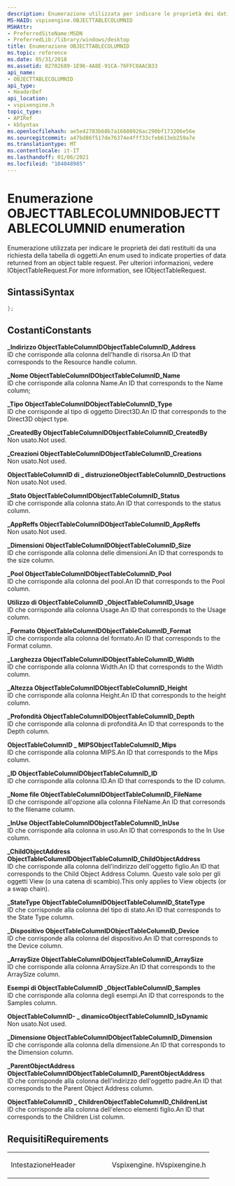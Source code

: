 ```yaml
---
description: Enumerazione utilizzata per indicare le proprietà dei dati restituiti da una richiesta della tabella di oggetti. Per ulteriori informazioni, vedere IObjectTableRequest.
MS-HAID: vspixengine.OBJECTTABLECOLUMNID
MSHAttr:
- PreferredSiteName:MSDN
- PreferredLib:/library/windows/desktop
title: Enumerazione OBJECTTABLECOLUMNID
ms.topic: reference
ms.date: 05/31/2018
ms.assetid: 02702689-1E96-4A8E-91CA-76FFC0AACB33
api_name:
- OBJECTTABLECOLUMNID
api_type:
- HeaderDef
api_location:
- vspixengine.h
topic_type:
- APIRef
- kbSyntax
ms.openlocfilehash: ae5e42783b68b7a16608926ac290bf173206e56e
ms.sourcegitcommit: a47bd86f517de76374e4fff33cfeb613eb259a7e
ms.translationtype: MT
ms.contentlocale: it-IT
ms.lasthandoff: 01/06/2021
ms.locfileid: "104048985"
---
```

# <a name="span-idvspixengineobjecttablecolumnidspanobjecttablecolumnid-enumeration"></a><span data-ttu-id="cd0fb-104"><span id="vspixengine.objecttablecolumnid"></span>Enumerazione OBJECTTABLECOLUMNID</span><span class="sxs-lookup"><span data-stu-id="cd0fb-104"><span id="vspixengine.objecttablecolumnid"></span>OBJECTTABLECOLUMNID enumeration</span></span>

<span data-ttu-id="cd0fb-105">Enumerazione utilizzata per indicare le proprietà dei dati restituiti da una richiesta della tabella di oggetti.</span><span class="sxs-lookup"><span data-stu-id="cd0fb-105">An enum used to indicate properties of data returned from an object table request.</span></span> <span data-ttu-id="cd0fb-106">Per ulteriori informazioni, vedere IObjectTableRequest.</span><span class="sxs-lookup"><span data-stu-id="cd0fb-106">For more information, see IObjectTableRequest.</span></span>

## <a name="syntax"></a><span data-ttu-id="cd0fb-107">Sintassi</span><span class="sxs-lookup"><span data-stu-id="cd0fb-107">Syntax</span></span>


```C++
};
```

## <a name="constants"></a><span data-ttu-id="cd0fb-108">Costanti</span><span class="sxs-lookup"><span data-stu-id="cd0fb-108">Constants</span></span>

<span data-ttu-id="cd0fb-109"><span id="ObjectTableColumnID_Address"></span><span id="objecttablecolumnid_address"></span><span id="OBJECTTABLECOLUMNID_ADDRESS"></span>**\_Indirizzo ObjectTableColumnID**</span><span class="sxs-lookup"><span data-stu-id="cd0fb-109"><span id="ObjectTableColumnID_Address"></span><span id="objecttablecolumnid_address"></span><span id="OBJECTTABLECOLUMNID_ADDRESS"></span>**ObjectTableColumnID\_Address**</span></span>  
<span data-ttu-id="cd0fb-110">ID che corrisponde alla colonna dell'handle di risorsa.</span><span class="sxs-lookup"><span data-stu-id="cd0fb-110">An ID that corresponds to the Resource handle column.</span></span>

<span data-ttu-id="cd0fb-111"><span id="ObjectTableColumnID_Name"></span><span id="objecttablecolumnid_name"></span><span id="OBJECTTABLECOLUMNID_NAME"></span>**\_Nome ObjectTableColumnID**</span><span class="sxs-lookup"><span data-stu-id="cd0fb-111"><span id="ObjectTableColumnID_Name"></span><span id="objecttablecolumnid_name"></span><span id="OBJECTTABLECOLUMNID_NAME"></span>**ObjectTableColumnID\_Name**</span></span>  
<span data-ttu-id="cd0fb-112">ID che corrisponde alla colonna Name.</span><span class="sxs-lookup"><span data-stu-id="cd0fb-112">An ID that corresponds to the Name column;</span></span>

<span data-ttu-id="cd0fb-113"><span id="ObjectTableColumnID_Type"></span><span id="objecttablecolumnid_type"></span><span id="OBJECTTABLECOLUMNID_TYPE"></span>**\_Tipo ObjectTableColumnID**</span><span class="sxs-lookup"><span data-stu-id="cd0fb-113"><span id="ObjectTableColumnID_Type"></span><span id="objecttablecolumnid_type"></span><span id="OBJECTTABLECOLUMNID_TYPE"></span>**ObjectTableColumnID\_Type**</span></span>  
<span data-ttu-id="cd0fb-114">ID che corrisponde al tipo di oggetto Direct3D.</span><span class="sxs-lookup"><span data-stu-id="cd0fb-114">An ID that corresponds to the Direct3D object type.</span></span>

<span data-ttu-id="cd0fb-115"><span id="ObjectTableColumnID_CreatedBy"></span><span id="objecttablecolumnid_createdby"></span><span id="OBJECTTABLECOLUMNID_CREATEDBY"></span>**\_CreatedBy ObjectTableColumnID**</span><span class="sxs-lookup"><span data-stu-id="cd0fb-115"><span id="ObjectTableColumnID_CreatedBy"></span><span id="objecttablecolumnid_createdby"></span><span id="OBJECTTABLECOLUMNID_CREATEDBY"></span>**ObjectTableColumnID\_CreatedBy**</span></span>  
<span data-ttu-id="cd0fb-116">Non usato.</span><span class="sxs-lookup"><span data-stu-id="cd0fb-116">Not used.</span></span>

<span data-ttu-id="cd0fb-117"><span id="ObjectTableColumnID_Creations"></span><span id="objecttablecolumnid_creations"></span><span id="OBJECTTABLECOLUMNID_CREATIONS"></span>**\_Creazioni ObjectTableColumnID**</span><span class="sxs-lookup"><span data-stu-id="cd0fb-117"><span id="ObjectTableColumnID_Creations"></span><span id="objecttablecolumnid_creations"></span><span id="OBJECTTABLECOLUMNID_CREATIONS"></span>**ObjectTableColumnID\_Creations**</span></span>  
<span data-ttu-id="cd0fb-118">Non usato.</span><span class="sxs-lookup"><span data-stu-id="cd0fb-118">Not used.</span></span>

<span data-ttu-id="cd0fb-119"><span id="ObjectTableColumnID_Destructions"></span><span id="objecttablecolumnid_destructions"></span><span id="OBJECTTABLECOLUMNID_DESTRUCTIONS"></span>**ObjectTableColumnID di \_ distruzione**</span><span class="sxs-lookup"><span data-stu-id="cd0fb-119"><span id="ObjectTableColumnID_Destructions"></span><span id="objecttablecolumnid_destructions"></span><span id="OBJECTTABLECOLUMNID_DESTRUCTIONS"></span>**ObjectTableColumnID\_Destructions**</span></span>  
<span data-ttu-id="cd0fb-120">Non usato.</span><span class="sxs-lookup"><span data-stu-id="cd0fb-120">Not used.</span></span>

<span data-ttu-id="cd0fb-121"><span id="ObjectTableColumnID_Status"></span><span id="objecttablecolumnid_status"></span><span id="OBJECTTABLECOLUMNID_STATUS"></span>**\_Stato ObjectTableColumnID**</span><span class="sxs-lookup"><span data-stu-id="cd0fb-121"><span id="ObjectTableColumnID_Status"></span><span id="objecttablecolumnid_status"></span><span id="OBJECTTABLECOLUMNID_STATUS"></span>**ObjectTableColumnID\_Status**</span></span>  
<span data-ttu-id="cd0fb-122">ID che corrisponde alla colonna stato.</span><span class="sxs-lookup"><span data-stu-id="cd0fb-122">An ID that corresponds to the status column.</span></span>

<span data-ttu-id="cd0fb-123"><span id="ObjectTableColumnID_AppReffs"></span><span id="objecttablecolumnid_appreffs"></span><span id="OBJECTTABLECOLUMNID_APPREFFS"></span>**\_AppReffs ObjectTableColumnID**</span><span class="sxs-lookup"><span data-stu-id="cd0fb-123"><span id="ObjectTableColumnID_AppReffs"></span><span id="objecttablecolumnid_appreffs"></span><span id="OBJECTTABLECOLUMNID_APPREFFS"></span>**ObjectTableColumnID\_AppReffs**</span></span>  
<span data-ttu-id="cd0fb-124">Non usato.</span><span class="sxs-lookup"><span data-stu-id="cd0fb-124">Not used.</span></span>

<span data-ttu-id="cd0fb-125"><span id="ObjectTableColumnID_Size"></span><span id="objecttablecolumnid_size"></span><span id="OBJECTTABLECOLUMNID_SIZE"></span>**\_Dimensioni ObjectTableColumnID**</span><span class="sxs-lookup"><span data-stu-id="cd0fb-125"><span id="ObjectTableColumnID_Size"></span><span id="objecttablecolumnid_size"></span><span id="OBJECTTABLECOLUMNID_SIZE"></span>**ObjectTableColumnID\_Size**</span></span>  
<span data-ttu-id="cd0fb-126">ID che corrisponde alla colonna delle dimensioni.</span><span class="sxs-lookup"><span data-stu-id="cd0fb-126">An ID that corresponds to the size column.</span></span>

<span data-ttu-id="cd0fb-127"><span id="ObjectTableColumnID_Pool"></span><span id="objecttablecolumnid_pool"></span><span id="OBJECTTABLECOLUMNID_POOL"></span>**\_Pool ObjectTableColumnID**</span><span class="sxs-lookup"><span data-stu-id="cd0fb-127"><span id="ObjectTableColumnID_Pool"></span><span id="objecttablecolumnid_pool"></span><span id="OBJECTTABLECOLUMNID_POOL"></span>**ObjectTableColumnID\_Pool**</span></span>  
<span data-ttu-id="cd0fb-128">ID che corrisponde alla colonna del pool.</span><span class="sxs-lookup"><span data-stu-id="cd0fb-128">An ID that corresponds to the Pool column.</span></span>

<span data-ttu-id="cd0fb-129"><span id="ObjectTableColumnID_Usage"></span><span id="objecttablecolumnid_usage"></span><span id="OBJECTTABLECOLUMNID_USAGE"></span>**Utilizzo di ObjectTableColumnID \_**</span><span class="sxs-lookup"><span data-stu-id="cd0fb-129"><span id="ObjectTableColumnID_Usage"></span><span id="objecttablecolumnid_usage"></span><span id="OBJECTTABLECOLUMNID_USAGE"></span>**ObjectTableColumnID\_Usage**</span></span>  
<span data-ttu-id="cd0fb-130">ID che corrisponde alla colonna Usage.</span><span class="sxs-lookup"><span data-stu-id="cd0fb-130">An ID that corresponds to the Usage column.</span></span>

<span data-ttu-id="cd0fb-131"><span id="ObjectTableColumnID_Format"></span><span id="objecttablecolumnid_format"></span><span id="OBJECTTABLECOLUMNID_FORMAT"></span>**\_Formato ObjectTableColumnID**</span><span class="sxs-lookup"><span data-stu-id="cd0fb-131"><span id="ObjectTableColumnID_Format"></span><span id="objecttablecolumnid_format"></span><span id="OBJECTTABLECOLUMNID_FORMAT"></span>**ObjectTableColumnID\_Format**</span></span>  
<span data-ttu-id="cd0fb-132">ID che corrisponde alla colonna del formato.</span><span class="sxs-lookup"><span data-stu-id="cd0fb-132">An ID that corresponds to the Format column.</span></span>

<span data-ttu-id="cd0fb-133"><span id="ObjectTableColumnID_Width"></span><span id="objecttablecolumnid_width"></span><span id="OBJECTTABLECOLUMNID_WIDTH"></span>**\_Larghezza ObjectTableColumnID**</span><span class="sxs-lookup"><span data-stu-id="cd0fb-133"><span id="ObjectTableColumnID_Width"></span><span id="objecttablecolumnid_width"></span><span id="OBJECTTABLECOLUMNID_WIDTH"></span>**ObjectTableColumnID\_Width**</span></span>  
<span data-ttu-id="cd0fb-134">ID che corrisponde alla colonna Width.</span><span class="sxs-lookup"><span data-stu-id="cd0fb-134">An ID that corresponds to the Width column.</span></span>

<span data-ttu-id="cd0fb-135"><span id="ObjectTableColumnID_Height"></span><span id="objecttablecolumnid_height"></span><span id="OBJECTTABLECOLUMNID_HEIGHT"></span>**\_Altezza ObjectTableColumnID**</span><span class="sxs-lookup"><span data-stu-id="cd0fb-135"><span id="ObjectTableColumnID_Height"></span><span id="objecttablecolumnid_height"></span><span id="OBJECTTABLECOLUMNID_HEIGHT"></span>**ObjectTableColumnID\_Height**</span></span>  
<span data-ttu-id="cd0fb-136">ID che corrisponde alla colonna Height.</span><span class="sxs-lookup"><span data-stu-id="cd0fb-136">An ID that corresponds to the height column.</span></span>

<span data-ttu-id="cd0fb-137"><span id="ObjectTableColumnID_Depth"></span><span id="objecttablecolumnid_depth"></span><span id="OBJECTTABLECOLUMNID_DEPTH"></span>**\_Profondità ObjectTableColumnID**</span><span class="sxs-lookup"><span data-stu-id="cd0fb-137"><span id="ObjectTableColumnID_Depth"></span><span id="objecttablecolumnid_depth"></span><span id="OBJECTTABLECOLUMNID_DEPTH"></span>**ObjectTableColumnID\_Depth**</span></span>  
<span data-ttu-id="cd0fb-138">ID che corrisponde alla colonna di profondità.</span><span class="sxs-lookup"><span data-stu-id="cd0fb-138">An ID that corresponds to the Depth column.</span></span>

<span data-ttu-id="cd0fb-139"><span id="ObjectTableColumnID_Mips"></span><span id="objecttablecolumnid_mips"></span><span id="OBJECTTABLECOLUMNID_MIPS"></span>**ObjectTableColumnID \_ MIPS**</span><span class="sxs-lookup"><span data-stu-id="cd0fb-139"><span id="ObjectTableColumnID_Mips"></span><span id="objecttablecolumnid_mips"></span><span id="OBJECTTABLECOLUMNID_MIPS"></span>**ObjectTableColumnID\_Mips**</span></span>  
<span data-ttu-id="cd0fb-140">ID che corrisponde alla colonna MIPS.</span><span class="sxs-lookup"><span data-stu-id="cd0fb-140">An ID that corresponds to the Mips column.</span></span>

<span data-ttu-id="cd0fb-141"><span id="ObjectTableColumnID_ID"></span><span id="objecttablecolumnid_id"></span><span id="OBJECTTABLECOLUMNID_ID"></span>**\_ID ObjectTableColumnID**</span><span class="sxs-lookup"><span data-stu-id="cd0fb-141"><span id="ObjectTableColumnID_ID"></span><span id="objecttablecolumnid_id"></span><span id="OBJECTTABLECOLUMNID_ID"></span>**ObjectTableColumnID\_ID**</span></span>  
<span data-ttu-id="cd0fb-142">ID che corrisponde alla colonna ID.</span><span class="sxs-lookup"><span data-stu-id="cd0fb-142">An ID that corresponds to the ID column.</span></span>

<span data-ttu-id="cd0fb-143"><span id="ObjectTableColumnID_FileName"></span><span id="objecttablecolumnid_filename"></span><span id="OBJECTTABLECOLUMNID_FILENAME"></span>**\_Nome file ObjectTableColumnID**</span><span class="sxs-lookup"><span data-stu-id="cd0fb-143"><span id="ObjectTableColumnID_FileName"></span><span id="objecttablecolumnid_filename"></span><span id="OBJECTTABLECOLUMNID_FILENAME"></span>**ObjectTableColumnID\_FileName**</span></span>  
<span data-ttu-id="cd0fb-144">ID che corrisponde all'opzione alla colonna FileName.</span><span class="sxs-lookup"><span data-stu-id="cd0fb-144">An ID that corresonds to the filename column.</span></span>

<span data-ttu-id="cd0fb-145"><span id="ObjectTableColumnID_InUse"></span><span id="objecttablecolumnid_inuse"></span><span id="OBJECTTABLECOLUMNID_INUSE"></span>**\_InUse ObjectTableColumnID**</span><span class="sxs-lookup"><span data-stu-id="cd0fb-145"><span id="ObjectTableColumnID_InUse"></span><span id="objecttablecolumnid_inuse"></span><span id="OBJECTTABLECOLUMNID_INUSE"></span>**ObjectTableColumnID\_InUse**</span></span>  
<span data-ttu-id="cd0fb-146">ID che corrisponde alla colonna in uso.</span><span class="sxs-lookup"><span data-stu-id="cd0fb-146">An ID that corresponds to the In Use column.</span></span>

<span data-ttu-id="cd0fb-147"><span id="ObjectTableColumnID_ChildObjectAddress"></span><span id="objecttablecolumnid_childobjectaddress"></span><span id="OBJECTTABLECOLUMNID_CHILDOBJECTADDRESS"></span>**\_ChildObjectAddress ObjectTableColumnID**</span><span class="sxs-lookup"><span data-stu-id="cd0fb-147"><span id="ObjectTableColumnID_ChildObjectAddress"></span><span id="objecttablecolumnid_childobjectaddress"></span><span id="OBJECTTABLECOLUMNID_CHILDOBJECTADDRESS"></span>**ObjectTableColumnID\_ChildObjectAddress**</span></span>  
<span data-ttu-id="cd0fb-148">ID che corrisponde alla colonna dell'indirizzo dell'oggetto figlio.</span><span class="sxs-lookup"><span data-stu-id="cd0fb-148">An ID that corresponds to the Child Object Address Column.</span></span> <span data-ttu-id="cd0fb-149">Questo vale solo per gli oggetti View (o una catena di scambio).</span><span class="sxs-lookup"><span data-stu-id="cd0fb-149">This only applies to View objects (or a swap chain).</span></span>

<span data-ttu-id="cd0fb-150"><span id="ObjectTableColumnID_StateType"></span><span id="objecttablecolumnid_statetype"></span><span id="OBJECTTABLECOLUMNID_STATETYPE"></span>**\_StateType ObjectTableColumnID**</span><span class="sxs-lookup"><span data-stu-id="cd0fb-150"><span id="ObjectTableColumnID_StateType"></span><span id="objecttablecolumnid_statetype"></span><span id="OBJECTTABLECOLUMNID_STATETYPE"></span>**ObjectTableColumnID\_StateType**</span></span>  
<span data-ttu-id="cd0fb-151">ID che corrisponde alla colonna del tipo di stato.</span><span class="sxs-lookup"><span data-stu-id="cd0fb-151">An ID that corresponds to the State Type column.</span></span>

<span data-ttu-id="cd0fb-152"><span id="ObjectTableColumnID_Device"></span><span id="objecttablecolumnid_device"></span><span id="OBJECTTABLECOLUMNID_DEVICE"></span>**\_Dispositivo ObjectTableColumnID**</span><span class="sxs-lookup"><span data-stu-id="cd0fb-152"><span id="ObjectTableColumnID_Device"></span><span id="objecttablecolumnid_device"></span><span id="OBJECTTABLECOLUMNID_DEVICE"></span>**ObjectTableColumnID\_Device**</span></span>  
<span data-ttu-id="cd0fb-153">ID che corrisponde alla colonna del dispositivo.</span><span class="sxs-lookup"><span data-stu-id="cd0fb-153">An ID that corresponds to the Device column.</span></span>

<span data-ttu-id="cd0fb-154"><span id="ObjectTableColumnID_ArraySize"></span><span id="objecttablecolumnid_arraysize"></span><span id="OBJECTTABLECOLUMNID_ARRAYSIZE"></span>**\_ArraySize ObjectTableColumnID**</span><span class="sxs-lookup"><span data-stu-id="cd0fb-154"><span id="ObjectTableColumnID_ArraySize"></span><span id="objecttablecolumnid_arraysize"></span><span id="OBJECTTABLECOLUMNID_ARRAYSIZE"></span>**ObjectTableColumnID\_ArraySize**</span></span>  
<span data-ttu-id="cd0fb-155">ID che corrisponde alla colonna ArraySize.</span><span class="sxs-lookup"><span data-stu-id="cd0fb-155">An ID that corresponds to the ArraySize column.</span></span>

<span data-ttu-id="cd0fb-156"><span id="ObjectTableColumnID_Samples"></span><span id="objecttablecolumnid_samples"></span><span id="OBJECTTABLECOLUMNID_SAMPLES"></span>**Esempi di ObjectTableColumnID \_**</span><span class="sxs-lookup"><span data-stu-id="cd0fb-156"><span id="ObjectTableColumnID_Samples"></span><span id="objecttablecolumnid_samples"></span><span id="OBJECTTABLECOLUMNID_SAMPLES"></span>**ObjectTableColumnID\_Samples**</span></span>  
<span data-ttu-id="cd0fb-157">ID che corrisponde alla colonna degli esempi.</span><span class="sxs-lookup"><span data-stu-id="cd0fb-157">An ID that corresponds to the Samples column.</span></span>

<span data-ttu-id="cd0fb-158"><span id="ObjectTableColumnID_IsDynamic"></span><span id="objecttablecolumnid_isdynamic"></span><span id="OBJECTTABLECOLUMNID_ISDYNAMIC"></span>**ObjectTableColumnID- \_ dinamico**</span><span class="sxs-lookup"><span data-stu-id="cd0fb-158"><span id="ObjectTableColumnID_IsDynamic"></span><span id="objecttablecolumnid_isdynamic"></span><span id="OBJECTTABLECOLUMNID_ISDYNAMIC"></span>**ObjectTableColumnID\_IsDynamic**</span></span>  
<span data-ttu-id="cd0fb-159">Non usato.</span><span class="sxs-lookup"><span data-stu-id="cd0fb-159">Not used.</span></span>

<span data-ttu-id="cd0fb-160"><span id="ObjectTableColumnID_Dimension"></span><span id="objecttablecolumnid_dimension"></span><span id="OBJECTTABLECOLUMNID_DIMENSION"></span>**\_Dimensione ObjectTableColumnID**</span><span class="sxs-lookup"><span data-stu-id="cd0fb-160"><span id="ObjectTableColumnID_Dimension"></span><span id="objecttablecolumnid_dimension"></span><span id="OBJECTTABLECOLUMNID_DIMENSION"></span>**ObjectTableColumnID\_Dimension**</span></span>  
<span data-ttu-id="cd0fb-161">ID che corrisponde alla colonna della dimensione.</span><span class="sxs-lookup"><span data-stu-id="cd0fb-161">An ID that corresponds to the Dimension column.</span></span>

<span data-ttu-id="cd0fb-162"><span id="ObjectTableColumnID_ParentObjectAddress"></span><span id="objecttablecolumnid_parentobjectaddress"></span><span id="OBJECTTABLECOLUMNID_PARENTOBJECTADDRESS"></span>**\_ParentObjectAddress ObjectTableColumnID**</span><span class="sxs-lookup"><span data-stu-id="cd0fb-162"><span id="ObjectTableColumnID_ParentObjectAddress"></span><span id="objecttablecolumnid_parentobjectaddress"></span><span id="OBJECTTABLECOLUMNID_PARENTOBJECTADDRESS"></span>**ObjectTableColumnID\_ParentObjectAddress**</span></span>  
<span data-ttu-id="cd0fb-163">ID che corrisponde alla colonna dell'indirizzo dell'oggetto padre.</span><span class="sxs-lookup"><span data-stu-id="cd0fb-163">An ID that corresponds to the Parent Object Address column.</span></span>

<span data-ttu-id="cd0fb-164"><span id="ObjectTableColumnID_ChildrenList"></span><span id="objecttablecolumnid_childrenlist"></span><span id="OBJECTTABLECOLUMNID_CHILDRENLIST"></span>**ObjectTableColumnID \_ Children**</span><span class="sxs-lookup"><span data-stu-id="cd0fb-164"><span id="ObjectTableColumnID_ChildrenList"></span><span id="objecttablecolumnid_childrenlist"></span><span id="OBJECTTABLECOLUMNID_CHILDRENLIST"></span>**ObjectTableColumnID\_ChildrenList**</span></span>  
<span data-ttu-id="cd0fb-165">ID che corrisponde alla colonna dell'elenco elementi figlio.</span><span class="sxs-lookup"><span data-stu-id="cd0fb-165">An ID that corresponds to the Children List column.</span></span>

## <a name="requirements"></a><span data-ttu-id="cd0fb-166">Requisiti</span><span class="sxs-lookup"><span data-stu-id="cd0fb-166">Requirements</span></span>

<table><colgroup><col style="width: 50%" /><col style="width: 50%" /></colgroup><tbody><tr class="odd"><td><p><span data-ttu-id="cd0fb-167">Intestazione</span><span class="sxs-lookup"><span data-stu-id="cd0fb-167">Header</span></span></p></td><td><span data-ttu-id="cd0fb-168">Vspixengine. h</span><span class="sxs-lookup"><span data-stu-id="cd0fb-168">Vspixengine.h</span></span></td></tr></tbody></table>

 

 



